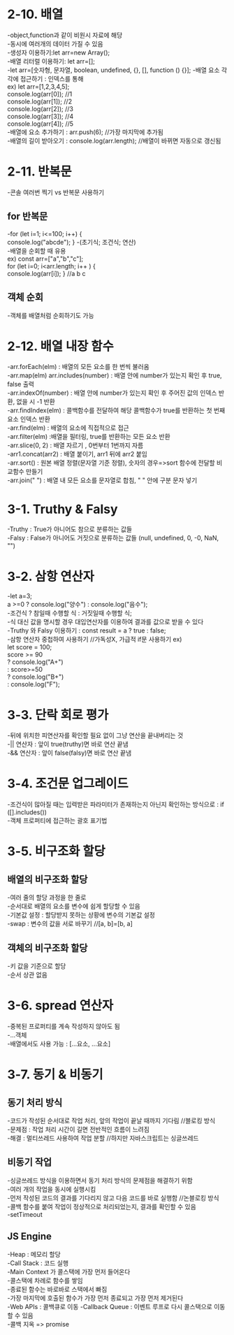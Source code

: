 # 2-10. 배열

-object,function과 같이 비원시 자료에 해당  
-동시에 여러개의 데이터 가질 수 있음  
-생성자 이용하기:let arr=new Array();  
-배열 리터럴 이용하기: let arr=[];  
-let arr=[숫자형, 문자열, boolean, undefined, {}, [], function () {}]; -배열 요소 각각에 접근하기 : 인덱스를 통해  
ex) let arr=[1,2,3,4,5];  
 console.log(arr[0]); //1  
 console.log(arr[1]); //2  
 console.log(arr[2]); //3  
 console.log(arr[3]); //4  
 console.log(arr[4]); //5  
 -배열에 요소 추가하기 : arr.push(6); //가장 마지막에 추가됨  
 -배열의 길이 받아오기 : console.log(arr.length); //배열이 바뀌면 자동으로 갱신됨

# 2-11. 반복문

-콘솔 여러번 찍기 vs 반복문 사용하기

## for 반복문

-for (let i=1; i<=100; i++) {  
 console.log("abcde");
}
-(초기식; 조건식; 연산)  
-배열을 순회할 때 유용  
ex) const arr=["a","b","c"];  
 for (let i=0; i<arr.length; i++ ) {  
 console.log(arr[i]);
} //a b c

## 객체 순회

-객체를 배열처럼 순회하기도 가능

# 2-12. 배열 내장 함수

-arr.forEach(elm) : 배열의 모든 요소를 한 번씩 불러옴  
-arr.map(elm)
arr.includes(number) : 배열 안에 number가 있는지 확인 후 true, false 출력  
-arr.indexOf(number) : 배열 안에 number가 있는지 확인 후 주어진 값의 인덱스 반환, 없을 시 -1 반환  
-arr.findIndex(elm) : 콜백함수를 전달하여 해당 콜백함수가 true를 반환하는 첫 번째 요소 인덱스 반환  
-arr.find(elm) : 배열의 요소에 직접적으로 접근  
-arr.filter(elm) :배열을 필터링, true를 반환하는 모든 요소 반환  
-arr.slice(0, 2) : 배열 자르기 , 0번부터 1번까지 자름  
-arr1.concat(arr2) : 배열 붙이기, arr1 뒤에 arr2 붙임  
-arr.sort() : 원본 배열 정렬(문자열 기준 정렬), 숫자의 경우=>sort 함수에 전달할 비교함수 만들기  
-arr.join(" ") : 배열 내 모든 요소를 문자열로 합침, " " 안에 구분 문자 넣기

# 3-1. Truthy & Falsy

-Truthy : True가 아니어도 참으로 분류하는 값들  
-Falsy : False가 아니어도 거짓으로 분류하는 값들 (null, undefined, 0, -0, NaN, "")

# 3-2. 삼항 연산자

-let a=3;  
 a >=0 ? console.log("양수") : console.log("음수");  
-조건식 ? 참일때 수행할 식 : 거짓일때 수행할 식;  
-식 대신 값을 명시할 경우 대입연산자를 이용하여 결과를 값으로 받을 수 있다  
-Truthy 와 Falsy 이용하기 : const result = a ? true : false;  
-삼항 연산자 중첩하여 사용하기 //가독성X, 가급적 if문 사용하기
ex)  
 let score = 100;  
 score >= 90  
 ? console.log("A+")  
 : score>=50  
 ? console.log("B+")  
 : console.log("F");

# 3-3. 단락 회로 평가

-뒤에 위치한 피연산자를 확인할 필요 없이 그냥 연산을 끝내버리는 것  
-|| 연산자 : 앞이 true(truthy)면 바로 연산 끝냄  
-&& 연산자 : 앞이 false(falsy)면 바로 연산 끝냄

# 3-4. 조건문 업그레이드

-조건식이 많아질 때는 입력받은 파라미터가 존재하는지 아닌지 확인하는 방식으로 : if ([].includes())  
-객체 프로퍼티에 접근하는 괄호 표기법

# 3-5. 비구조화 할당

## 배열의 비구조화 할당

-여러 줄의 할당 과정을 한 줄로  
-순서대로 배열의 요소를 변수에 쉽게 할당할 수 있음  
-기본값 설정 : 할당받지 못하는 상황에 변수의 기본값 설정  
-swap : 변수의 값을 서로 바꾸기 //[a, b]=[b, a]

## 객체의 비구조화 할당

-키 값을 기준으로 할당  
-순서 상관 없음

# 3-6. spread 연산자

-중복된 프로퍼티를 계속 작성하지 않아도 됨  
-...객체  
-배열에서도 사용 가능 : [...요소, ...요소]

# 3-7. 동기 & 비동기

## 동기 처리 방식

-코드가 작성된 순서대로 작업 처리, 앞의 작업이 끝날 때까지 기다림 //블로킹 방식  
-문제점 : 작업 처리 시간이 길면 전반적인 흐름이 느려짐  
-해결 : 멀티쓰레드 사용하여 작업 분할 //하지만 자바스크립트는 싱글쓰레드

## 비동기 작업

-싱글쓰레드 방식을 이용하면서 동기 처리 방식의 문제점을 해결하기 위함  
-여러 개의 작업을 동시에 실행시킴  
-먼저 작성된 코드의 결과를 기다리지 않고 다음 코드를 바로 실행함 //논블로킹 방식  
-콜백 함수를 붙여 작업이 정상적으로 처리되었는지, 결과를 확인할 수 있음  
-setTimeout

## JS Engine

-Heap : 메모리 할당  
-Call Stack : 코드 실행  
-Main Context 가 콜스택에 가장 먼저 들어온다  
-콜스택에 차례로 함수를 쌓임  
-종료된 함수는 바로바로 스택에서 빠짐  
-가장 마지막에 호출된 함수가 가장 먼저 종료되고 가장 먼저 제거된다  
-Web APIs : 콜백큐로 이동
-Callback Queue : 이벤트 루프로 다시 콜스택으로 이동할 수 있음  
-콜백 지옥 => promise
